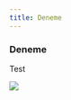 ```yaml
---
title: Deneme
---
```


### Deneme

Test

![](https://sercandemo.github.io/marmarissatranc/assets/images/fca.jpg)
